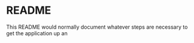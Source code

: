 # README

This README would normally document whatever steps are necessary to get the
application up an
